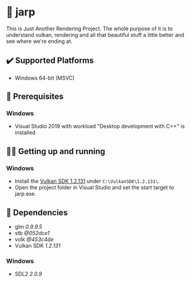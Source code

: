 # 🌋 jarp

This is Just Another Rendering Project.
The whole purpose of it is to understand vulkan, rendering and all that beautiful stuff a little better and see where we're ending at.

## ✔️ Supported Platforms

- Windows 64-bit (MSVC)

## 🚀 Prerequisites

### Windows

- Visual Studio 2019 with workload "Desktop development with C++" is installed

## 👨‍💻 Getting up and running

### Windows

- Install the [Vulkan SDK 1.2.131](https://vulkan.lunarg.com/sdk/home#sdk/downloadConfirm/1.2.131.2/windows/VulkanSDK-1.2.131.2-Installer.exe) under `C:\VulkanSDK\1.2.131\`.
- Open the project folder in Visual Studio and set the start target to jarp.exe.

## 🔗 Dependencies

- glm *0.9.9.5*
- stb *@052dce1*
- volk *@453c4de*
- Vulkan SDK *1.2.131*

### Windows

- SDL2 *2.0.9*
